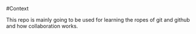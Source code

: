#Context

This repo is mainly going to be used for learning the ropes of git and github and how collaboration works.
